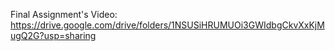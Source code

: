 Final Assignment's Video:
https://drive.google.com/drive/folders/1NSUSiHRUMUOi3GWIdbgCkvXxKjMugQ2G?usp=sharing
